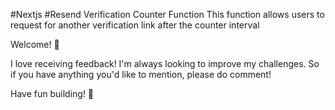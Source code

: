 #Nextjs
#Resend Verification Counter Function
This function allows users to request for another verification link after the counter interval

Welcome! 👋

I love receiving feedback! I'm always looking to improve my challenges. So if you have anything you'd like to mention, please do comment!

Have fun building! 🚀